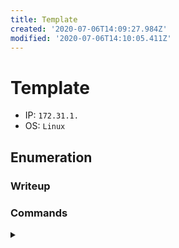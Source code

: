 ```yaml
---
title: Template
created: '2020-07-06T14:09:27.984Z'
modified: '2020-07-06T14:10:05.411Z'
---
```


# Template
- IP: `172.31.1.`
- OS: `Linux`
## Enumeration
### Writeup

### Commands
<details>
<summary></summary>

- ``
```

```
</details>
